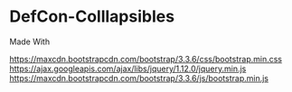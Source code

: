 # DefCon-Colllapsibles

Made With

https://maxcdn.bootstrapcdn.com/bootstrap/3.3.6/css/bootstrap.min.css
https://ajax.googleapis.com/ajax/libs/jquery/1.12.0/jquery.min.js
https://maxcdn.bootstrapcdn.com/bootstrap/3.3.6/js/bootstrap.min.js
